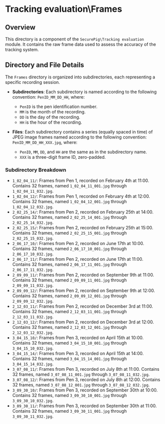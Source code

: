 # Tracking evaluation\Frames

## Overview

This directory is a component of the `SecurePig\Tracking evaluation` module. It contains the raw frame data used to assess the accuracy of the tracking system.

## Directory and File Details

The `Frames` directory is organized into subdirectories, each representing a specific recording session.

-   **Subdirectories**: Each subdirectory is named according to the following convention: `PenID_MM_DD_HH`, where:
    -   `PenID` is the pen identification number.
    -   `MM` is the month of the recording.
    -   `DD` is the day of the recording.
    -   `HH` is the hour of the recording.

-   **Files**: Each subdirectory contains a series (equally spaced in time) of JPEG image frames named according to the following convention: `PenID_MM_DD_HH_XXX.jpg`, where:
    -   `PenID`, `MM`, `DD`, and `HH` are the same as in the subdirectory name.
    -   `XXX` is a three-digit frame ID, zero-padded. 

### Subdirectory Breakdown

-   `1_02_04_11/`: Frames from Pen 1, recorded on February 4th at 11:00. Contains 32 frames, named `1_02_04_11_001.jpg` through `1_02_04_11_032.jpg`.
-   `1_02_04_12/`: Frames from Pen 1, recorded on February 4th at 12:00. Contains 32 frames, named `1_02_04_12_001.jpg` through `1_02_04_12_032.jpg`.
-   `2_02_25_14/`: Frames from Pen 2, recorded on February 25th at 14:00. Contains 32 frames, named `2_02_25_14_001.jpg` through `2_02_25_14_032.jpg`.
-   `2_02_25_15/`: Frames from Pen 2, recorded on February 25th at 15:00. Contains 32 frames, named `2_02_25_15_001.jpg` through `2_02_25_15_032.jpg`.
-   `2_06_17_10/`: Frames from Pen 2, recorded on June 17th at 10:00. Contains 32 frames, named `2_06_17_10_001.jpg` through `2_06_17_10_032.jpg`.
-   `2_06_17_11/`: Frames from Pen 2, recorded on June 17th at 11:00. Contains 32 frames, named `2_06_17_11_001.jpg` through `2_06_17_11_032.jpg`.
-   `2_09_09_11/`: Frames from Pen 2, recorded on September 9th at 11:00. Contains 32 frames, named `2_09_09_11_001.jpg` through `2_09_09_11_032.jpg`.
-   `2_09_09_12/`: Frames from Pen 2, recorded on September 9th at 12:00. Contains 32 frames, named `2_09_09_12_001.jpg` through `2_09_09_12_032.jpg`.
-   `2_12_03_11/`: Frames from Pen 2, recorded on December 3rd at 11:00. Contains 32 frames, named `2_12_03_11_001.jpg` through `2_12_03_11_032.jpg`.
-   `2_12_03_12/`: Frames from Pen 2, recorded on December 3rd at 12:00. Contains 32 frames, named `2_12_03_12_001.jpg` through `2_12_03_12_032.jpg`.
-   `3_04_15_10/`: Frames from Pen 3, recorded on April 15th at 10:00. Contains 32 frames, named `3_04_15_10_001.jpg` through `3_04_15_10_032.jpg`.
-   `3_04_15_14/`: Frames from Pen 3, recorded on April 15th at 14:00. Contains 32 frames, named `3_04_15_14_001.jpg` through `3_04_15_14_032.jpg`.
-   `3_07_08_11/`: Frames from Pen 3, recorded on July 8th at 11:00. Contains 32 frames, named `3_07_08_11_001.jpg` through `3_07_08_11_032.jpg`.
-   `3_07_08_12/`: Frames from Pen 3, recorded on July 8th at 12:00. Contains 32 frames, named `3_07_08_12_001.jpg` through `3_07_08_12_032.jpg`.
-   `3_09_30_10/`: Frames from Pen 3, recorded on September 30th at 10:00. Contains 32 frames, named `3_09_30_10_001.jpg` through `3_09_30_10_032.jpg`.
-   `3_09_30_11/`: Frames from Pen 3, recorded on September 30th at 11:00. Contains 32 frames, named `3_09_30_11_001.jpg` through `3_09_30_11_032.jpg`.